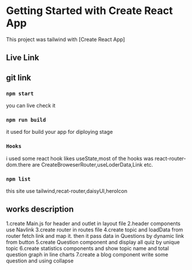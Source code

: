 # Getting Started with Create React App

This project was tailwind with [Create React App]

## Live Link

## git link

### `npm start`

you can live check it

### `npm run build`

it used for build your app for diploying stage

### `Hooks`

i used some react hook likes useState,most of the hooks was
react-router-dom.there are CreateBroweserRouter,useLoderData,Link etc.

### `npm list`

this site use tailwind,recat-router,daisyUI,heroIcon

## works description

1.create Main.js for header and outlet in layout file
2.header components use Navlink
3.create router in routes file
4.create topic and loadData from router fetch link and map it.
then it pass data in Questions by dynamic link from button
5.create Question component and display all quiz by unique topic
6.create statistics components and show topic name and total question graph in line charts
7.create a blog component write some question and using collapse
